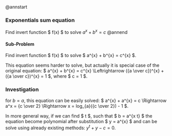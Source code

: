 ﻿@annstart

### Exponentials sum equation
Find invert function $ f(x) $ to solve $a^{x} + b^{x} = c$
@annend

#### Sub-Problem
Find invert function $ f(x) $ to solve $ a^{x} + b^{x} = c^{x} $.

This equation seems harder to solve, but actually it is special case of the original equation:
$ a^{x} + b^{x} = c^{x} \Leftrightarrow ({a \over c})^{x} + ({a \over c})^{x} = 1 $, where $ c = 1 $.

### Investigation
for $b = a$, this equation can be easily solved: $ a^{x} + a^{x} = c \Rightarrow a^x = {c \over 2} \Rightarrow x = log_{a}({c \over 2}) - 1 $.

In more general way, if we can find $ t $, such that $ b = a^{x t} $ the equation become polynomial after substitution $ y = a^{x} $ and can be solve using already existing methods: $y^t + y - c = 0$.
